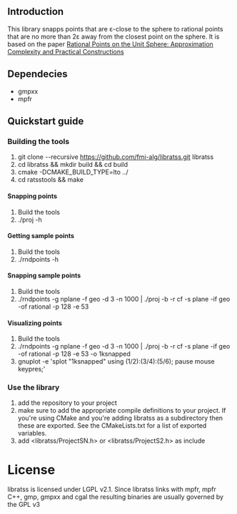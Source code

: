 ## Introduction
This library snapps points that are ε-close to the sphere to rational points that are no more than 2ε away from the closest point on the sphere. It is based on the paper [
Rational Points on the Unit Sphere: Approximation Complexity and Practical Constructions](https://arxiv.org/abs/1707.08549)

## Dependecies
* gmpxx
* mpfr

## Quickstart guide
### Building the tools
1. git clone --recursive https://github.com/fmi-alg/libratss.git libratss
2. cd libratss && mkdir build && cd build
3. cmake -DCMAKE_BUILD_TYPE=lto ../
4. cd ratsstools && make

#### Snapping points
1. Build the tools
2. ./proj -h

#### Getting sample points
1. Build the tools
2. ./rndpoints -h

#### Snapping sample points
1. Build the tools
2. ./rndpoints -g nplane -f geo -d 3 -n 1000 | ./proj -b -r cf -s plane -if geo -of rational -p 128 -e 53

#### Visualizing points
1. Build the tools
2. ./rndpoints -g nplane -f geo -d 3 -n 1000 | ./proj -b -r cf -s plane -if geo -of rational -p 128 -e 53 -o 1ksnapped
3. gnuplot -e 'splot "1ksnapped" using ($1/$2):($3/$4):($5/$6); pause mouse keypres;'

### Use the library
1. add the repository to your project
2. make sure to add the appropriate compile definitions to your project. If you're using CMake and you're adding libratss as a subdirectory then these are exported. See the CMakeLists.txt for a list of exported variables.
3. add <libratss/ProjectSN.h> or <libratss/ProjectS2.h> as include

# License
libratss is licensed under LGPL v2.1.
Since libratss links with mpfr, mpfr C++, gmp, gmpxx and cgal the resulting binaries are usually governed by the GPL v3

